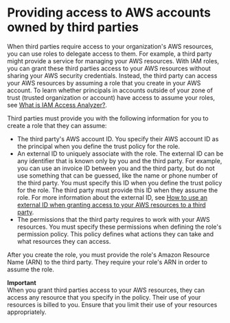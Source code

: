 # Providing access to AWS accounts owned by third parties<a name="id_roles_common-scenarios_third-party"></a>

When third parties require access to your organization's AWS resources, you can use roles to delegate access to them\. For example, a third party might provide a service for managing your AWS resources\. With IAM roles, you can grant these third parties access to your AWS resources without sharing your AWS security credentials\. Instead, the third party can access your AWS resources by assuming a role that you create in your AWS account\. To learn whether principals in accounts outside of your zone of trust \(trusted organization or account\) have access to assume your roles, see [What is IAM Access Analyzer?](https://docs.aws.amazon.com/IAM/latest/UserGuide/what-is-access-analyzer.html)\.

Third parties must provide you with the following information for you to create a role that they can assume:
+ The third party's AWS account ID\. You specify their AWS account ID as the principal when you define the trust policy for the role\.
+ An external ID to uniquely associate with the role\. The external ID can be any identifier that is known only by you and the third party\. For example, you can use an invoice ID between you and the third party, but do not use something that can be guessed, like the name or phone number of the third party\. You must specify this ID when you define the trust policy for the role\. The third party must provide this ID when they assume the role\. For more information about the external ID, see [How to use an external ID when granting access to your AWS resources to a third party](id_roles_create_for-user_externalid.md)\.
+ The permissions that the third party requires to work with your AWS resources\. You must specify these permissions when defining the role's permission policy\. This policy defines what actions they can take and what resources they can access\.

After you create the role, you must provide the role's Amazon Resource Name \(ARN\) to the third party\. They require your role's ARN in order to assume the role\.

**Important**  
When you grant third parties access to your AWS resources, they can access any resource that you specify in the policy\. Their use of your resources is billed to you\. Ensure that you limit their use of your resources appropriately\.